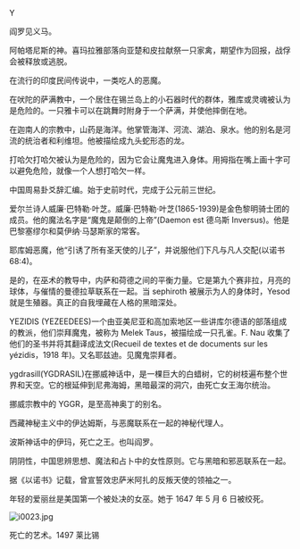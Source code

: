<title>Dictionary of Satanism</title> <link href="css.css" rel="stylesheet" type="text/css"> 

Y

阎罗见义马。

阿帕塔尼斯的神。喜玛拉雅部落向亚楚和皮拉献祭一只家禽，期望作为回报，战俘会被释放或逃脱。

在流行的印度民间传说中，一类吃人的恶魔。

在吠陀的萨满教中，一个居住在锡兰岛上的小石器时代的群体，雅库或灵魂被认为是危险的。一只雅卡可以在跳舞时附身于一个萨满，并使他摔倒在地。

在迦南人的宗教中，山药是海洋。他掌管海洋、河流、湖泊、泉水。他的别名是河流的统治者和利维坦。他被描绘成九头蛇形态的龙。

打哈欠打哈欠被认为是危险的，因为它会让魔鬼进入身体。用拇指在嘴上画十字可以避免危险，就像一个人想打哈欠一样。

中国周易卦爻辞汇编。始于史前时代，完成于公元前三世纪。

爱尔兰诗人威廉·巴特勒·叶芝。威廉·巴特勒·叶芝(1865-1939)是金色黎明骑士团的成员。他的魔法名字是“魔鬼是颠倒的上帝”(Daemon est 德乌斯 Inversus)。他是巴黎塞缪尔和莫伊纳·马瑟斯家的常客。

耶库姆恶魔，他“引诱了所有圣天使的儿子”，并说服他们下凡与凡人交配(以诺书 68:4)。

是的，在巫术的教导中，内萨和荷德之间的平衡力量。它是第九个赛非拉，月亮的球体，与催情的曼德拉草联系在一起。当 sephiroth 被展示为人的身体时，Yesod 就是生殖器。真正的自我埋藏在人格的黑暗深处。

YEZIDIS (YEZEEDEES)一个由亚美尼亚和高加索地区一些讲库尔德语的部落组成的教派，他们崇拜魔鬼，被称为 Melek Taus，被描绘成一只孔雀。F. Nau 收集了他们的圣书并将其翻译成法文(Recueil de textes et de documents sur les yézidis，1918 年)。又名耶兹迪。见魔鬼崇拜者。

ygdrasill(YGDRASIL)在挪威神话中，是一棵巨大的白蜡树，它的树枝遍布整个世界和天空。它的根延伸到尼弗海姆，黑暗最深的洞穴，由死亡女王海尔统治。

挪威宗教中的 YGGR，是至高神奥丁的别名。

西藏神秘主义中的伊达姆斯，与恶魔联系在一起的神秘代理人。

波斯神话中的伊玛，死亡之王。也叫阎罗。

阴阴性，中国思辨思想、魔法和占卜中的女性原则。它与黑暗和邪恶联系在一起。

据《以诺书》记载，曾宣誓效忠萨米阿扎的反叛天使的领袖之一。

年轻的爱丽丝是美国第一个被处决的女巫。她于 1647 年 5 月 6 日被绞死。

![i0023.jpg](i0023.jpg)

死亡的艺术。1497
莱比锡